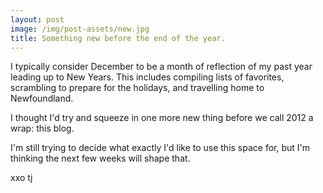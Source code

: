 ```yaml
---
layout: post
image: /img/post-assets/new.jpg
title: Something new before the end of the year.
---
```


I typically consider December to be a month of reflection of my past year leading up to New Years.  This includes compiling lists of favorites, scrambling to prepare for the holidays, and travelling home to Newfoundland.

I thought I'd try and squeeze in one more new thing before we call 2012 a wrap: this blog.

I'm still trying to decide what exactly I'd like to use this space for, but I'm thinking the next few weeks will shape that.

xxo tj